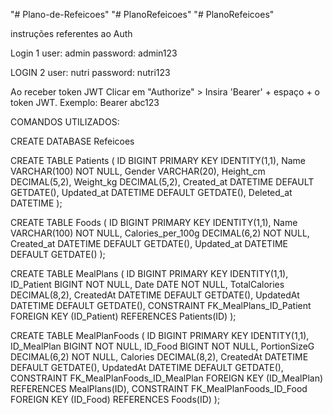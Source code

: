 "# Plano-de-Refeicoes" 
"# PlanoRefeicoes" 
"# PlanoRefeicoes" 

instruções referentes ao Auth

Login 1
user: admin
password: admin123

LOGIN 2
user: nutri
password: nutri123

Ao receber token JWT Clicar em "Authorize" > Insira 'Bearer' + espaço + o token JWT. Exemplo: Bearer abc123


COMANDOS UTILIZADOS: 

CREATE DATABASE Refeicoes

CREATE TABLE Patients (
    ID BIGINT PRIMARY KEY IDENTITY(1,1),
    Name VARCHAR(100) NOT NULL,
    Gender VARCHAR(20),
    Height_cm DECIMAL(5,2),
    Weight_kg DECIMAL(5,2),
    Created_at DATETIME DEFAULT GETDATE(),
    Updated_at DATETIME DEFAULT GETDATE(),
    Deleted_at DATETIME
);

CREATE TABLE Foods (
    ID BIGINT PRIMARY KEY IDENTITY(1,1),
    Name VARCHAR(100) NOT NULL,
    Calories_per_100g DECIMAL(6,2) NOT NULL,
    Created_at DATETIME DEFAULT GETDATE(),
    Updated_at DATETIME DEFAULT GETDATE()
);

CREATE TABLE MealPlans (
    ID BIGINT PRIMARY KEY IDENTITY(1,1),
    ID_Patient BIGINT NOT NULL,
    Date DATE NOT NULL,
    TotalCalories DECIMAL(8,2), 
    CreatedAt DATETIME DEFAULT GETDATE(),
    UpdatedAt DATETIME DEFAULT GETDATE(),
    CONSTRAINT FK_MealPlans_ID_Patient FOREIGN KEY (ID_Patient) REFERENCES Patients(ID)
);

CREATE TABLE MealPlanFoods (
    ID BIGINT PRIMARY KEY IDENTITY(1,1),
    ID_MealPlan BIGINT NOT NULL,
    ID_Food BIGINT NOT NULL,
    PortionSizeG DECIMAL(6,2) NOT NULL,
    Calories DECIMAL(8,2), 
    CreatedAt DATETIME DEFAULT GETDATE(),
    UpdatedAt DATETIME DEFAULT GETDATE(),
    CONSTRAINT FK_MealPlanFoods_ID_MealPlan FOREIGN KEY (ID_MealPlan) REFERENCES MealPlans(ID),
    CONSTRAINT FK_MealPlanFoods_ID_Food FOREIGN KEY (ID_Food) REFERENCES Foods(ID)
);

